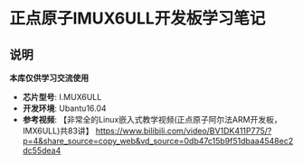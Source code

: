 # 正点原子IMUX6ULL开发板学习笔记

## 说明

**本库仅供学习交流使用**

- **芯片型号**: I.MUX6ULL
- **开发环境**: Ubantu16.04
- **参考视频**: 【非常全的Linux嵌入式教学视频(正点原子阿尔法ARM开发板，IMX6ULL)共83讲】 https://www.bilibili.com/video/BV1DK411P775/?p=4&share_source=copy_web&vd_source=0db47c15b9f51dbaa4548ec2dc55dea4